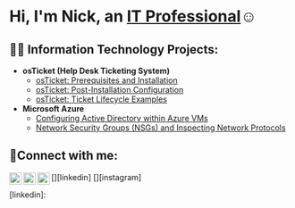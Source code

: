<h1>Hi, I'm Nick, an <a href="https://linkedin.com/in/Josh">IT Professional</a>☺</h1>

<h2>👨‍💻 Information Technology Projects:</h2>

- <b>osTicket (Help Desk Ticketing System)</b>
  - [osTicket: Prerequisites and Installation](https://github.com/NickMehmedov/osticket-prereqs)
  - [osTicket: Post-Installation Configuration](https://github.com/NickMehmedov/post-install-config)
  - [osTicket: Ticket Lifecycle Examples](https://github.com/NickMehmedov/ticket-lifecycle)
- <b>Microsoft Azure</b>
  - [Configuring Active Directory within Azure VMs](https://github.com/NickMehmedov/configure-ad)
  - [Network Security Groups (NSGs) and Inspecting Network Protocols](https://github.com/NickMehmedov/azure-network-protocols)

<h2>🤳Connect with me:</h2>

[<img align="left" alt="Josh | Twitter" width="22px" src="https://cdn.jsdelivr.net/npm/simple-icons@v3/icons/twitter.svg" />][twitter]
[<img align="left" alt="Josh | LinkedIn" width="22px" src="https://cdn.jsdelivr.net/npm/simple-icons@v3/icons/linkedin.svg" />][linkedin]
[<img align="left" alt="Josh | Instagram" width="22px" src="https://cdn.jsdelivr.net/npm/simple-icons@v3/icons/instagram.svg" />][instagram]

[twitter]: 
[instagram]: 
[linkedin]: 
